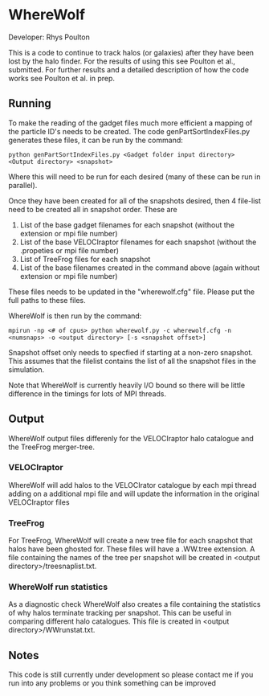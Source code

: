 # WhereWolf

Developer: Rhys Poulton

This is a code to continue to track halos (or galaxies) after they have been lost by the halo finder. For the results of using this see Poulton et al., submitted. For further results and a detailed description of how the code works see Poulton et al. in prep.

## Running

To make the reading of the gadget files much more efficient a mapping of the particle ID's needs to be created. The code genPartSortIndexFiles.py generates these files, it can be run by the command:

	python genPartSortIndexFiles.py <Gadget folder input directory> <Output directory> <snapshot>

Where this will need to be run for each <snapshot> desired (many of these can be run in parallel).

Once they have been created for all of the snapshots desired, then 4 file-list need to be created all in snapshot order. These are

1. List of the base gadget filenames for each snapshot (without the extension or mpi file number)
2. List of the base VELOCIraptor filenames for each snapshot (without the .propeties or mpi file number)
3. List of TreeFrog files for each snapshot
4. List of the base filenames created in the command above (again without extension or mpi file number)

These files needs to be updated in the "wherewolf.cfg" file. Please put the full paths to these files.

WhereWolf is then run by the command:

	mpirun -np <# of cpus> python wherewolf.py -c wherewolf.cfg -n <numsnaps> -o <output directory> [-s <snapshot offset>]

Snapshot offset only needs to specfied if starting at a non-zero snapshot. This assumes that the filelist contains the list of all the snapshot files in the simulation.

Note that WhereWolf is currently heavily I/O bound so there will be little difference in the timings for lots of MPI threads.

## Output

WhereWolf output files differenly for the VELOCIraptor halo catalogue and the TreeFrog merger-tree.

### VELOCIraptor

WhereWolf will add halos to the VELOCIrator catalogue by each mpi thread adding on a additional mpi file and will update the information in the original VELOCIraptor files

### TreeFrog

For TreeFrog, WhereWolf will create a new tree file for each snapshot that halos have been ghosted for. These files will have a .WW.tree extension. A file containing the names of the tree per snapshot will be created in \<output directory>/treesnaplist.txt.

### WhereWolf run statistics

As a diagnostic check WhereWolf also creates a file containing the statistics of why halos terminate tracking per snapshot. This can be useful in comparing different halo catalogues. This file is created in \<output directory>/WWrunstat.txt.

## Notes

This code is still currently under development so please contact me if you run into any problems or you think something can be improved
